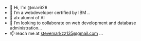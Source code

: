 - 👋 Hi, I’m @mar628
- 👀 I’m a webdeveloper certified by IBM ..
- 🌱 alx alumni of AI
- 💞️ I’m looking to collaborate on web development and database administration...
- 📫 reach me at stevemarkzz135@gmail.com ...

<!---
mar628/mar628 is a ✨ special ✨ repository because its `README.md` (this file) appears on your GitHub profile.
You can click the Preview link to take a look at your changes.
--->
